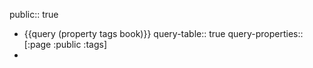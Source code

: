 public:: true

- {{query (property tags book)}}
  query-table:: true
  query-properties:: [:page :public :tags]
-